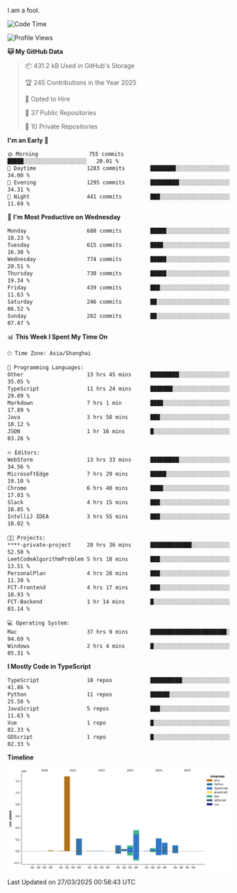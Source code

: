 I am a fool.

<!--START_SECTION:waka-->
![Code Time](http://img.shields.io/badge/Code%20Time-2%2C788%20hrs%2024%20mins-blue)

![Profile Views](http://img.shields.io/badge/Profile%20Views-4-blue)

**🐱 My GitHub Data** 

> 📦 431.2 kB Used in GitHub's Storage 
 > 
> 🏆 245 Contributions in the Year 2025
 > 
> 💼 Opted to Hire
 > 
> 📜 37 Public Repositories 
 > 
> 🔑 10 Private Repositories 
 > 
**I'm an Early 🐤** 

```text
🌞 Morning                755 commits         █████░░░░░░░░░░░░░░░░░░░░   20.01 % 
🌆 Daytime                1283 commits        ████████░░░░░░░░░░░░░░░░░   34.00 % 
🌃 Evening                1295 commits        █████████░░░░░░░░░░░░░░░░   34.31 % 
🌙 Night                  441 commits         ███░░░░░░░░░░░░░░░░░░░░░░   11.69 % 
```
📅 **I'm Most Productive on Wednesday** 

```text
Monday                   688 commits         █████░░░░░░░░░░░░░░░░░░░░   18.23 % 
Tuesday                  615 commits         ████░░░░░░░░░░░░░░░░░░░░░   16.30 % 
Wednesday                774 commits         █████░░░░░░░░░░░░░░░░░░░░   20.51 % 
Thursday                 730 commits         █████░░░░░░░░░░░░░░░░░░░░   19.34 % 
Friday                   439 commits         ███░░░░░░░░░░░░░░░░░░░░░░   11.63 % 
Saturday                 246 commits         ██░░░░░░░░░░░░░░░░░░░░░░░   06.52 % 
Sunday                   282 commits         ██░░░░░░░░░░░░░░░░░░░░░░░   07.47 % 
```


📊 **This Week I Spent My Time On** 

```text
🕑︎ Time Zone: Asia/Shanghai

💬 Programming Languages: 
Other                    13 hrs 45 mins      █████████░░░░░░░░░░░░░░░░   35.05 % 
TypeScript               11 hrs 24 mins      ███████░░░░░░░░░░░░░░░░░░   29.09 % 
Markdown                 7 hrs 1 min         ████░░░░░░░░░░░░░░░░░░░░░   17.89 % 
Java                     3 hrs 58 mins       ███░░░░░░░░░░░░░░░░░░░░░░   10.12 % 
JSON                     1 hr 16 mins        █░░░░░░░░░░░░░░░░░░░░░░░░   03.26 % 

🔥 Editors: 
WebStorm                 13 hrs 33 mins      █████████░░░░░░░░░░░░░░░░   34.56 % 
MicrosoftEdge            7 hrs 29 mins       █████░░░░░░░░░░░░░░░░░░░░   19.10 % 
Chrome                   6 hrs 40 mins       ████░░░░░░░░░░░░░░░░░░░░░   17.03 % 
Slack                    4 hrs 15 mins       ███░░░░░░░░░░░░░░░░░░░░░░   10.85 % 
IntelliJ IDEA            3 hrs 55 mins       ███░░░░░░░░░░░░░░░░░░░░░░   10.02 % 

🐱‍💻 Projects: 
****-private-project     20 hrs 36 mins      █████████████░░░░░░░░░░░░   52.50 % 
LeetCodeAlgorithmProblem 5 hrs 18 mins       ███░░░░░░░░░░░░░░░░░░░░░░   13.51 % 
PersonalPlan             4 hrs 28 mins       ███░░░░░░░░░░░░░░░░░░░░░░   11.39 % 
FCT-Frontend             4 hrs 17 mins       ███░░░░░░░░░░░░░░░░░░░░░░   10.93 % 
FCT-Backend              1 hr 14 mins        █░░░░░░░░░░░░░░░░░░░░░░░░   03.14 % 

💻 Operating System: 
Mac                      37 hrs 9 mins       ████████████████████████░   94.69 % 
Windows                  2 hrs 4 mins        █░░░░░░░░░░░░░░░░░░░░░░░░   05.31 % 
```

**I Mostly Code in TypeScript** 

```text
TypeScript               18 repos            ██████████░░░░░░░░░░░░░░░   41.86 % 
Python                   11 repos            ██████░░░░░░░░░░░░░░░░░░░   25.58 % 
JavaScript               5 repos             ███░░░░░░░░░░░░░░░░░░░░░░   11.63 % 
Vue                      1 repo              █░░░░░░░░░░░░░░░░░░░░░░░░   02.33 % 
GDScript                 1 repo              █░░░░░░░░░░░░░░░░░░░░░░░░   02.33 % 
```



**Timeline**

![Lines of Code chart](https://raw.githubusercontent.com/VeejaLiu/VeejaLiu/master/assets/bar_graph.png)


 Last Updated on 27/03/2025 00:58:43 UTC
<!--END_SECTION:waka-->
